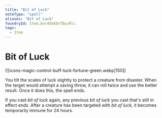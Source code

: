 ```yaml
---
title: "Bit of Luck"
noteType: "spell"
aliases: "Bit of Luck"
foundryId: Item.bordGkKDvTBuvRlc
tags:
  - Item
---
```


# Bit of Luck
![[icons-magic-control-buff-luck-fortune-green.webp|150]]

You tilt the scales of luck slightly to protect a creature from disaster. When the target would attempt a saving throw, it can roll twice and use the better result. Once it does this, the spell ends.

If you cast _bit of luck_ again, any previous _bit of luck_ you cast that's still in effect ends. After a creature has been targeted with _bit of luck,_ it becomes temporarily immune for 24 hours.
